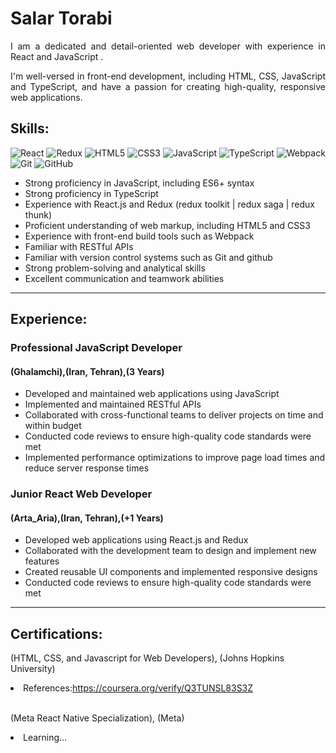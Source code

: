<h1>Salar Torabi</h1>

<p align="justify">
    I am a dedicated and detail-oriented web developer with experience in React and JavaScript .
</p>
<p align="justify">
    I'm well-versed in front-end development, including HTML, CSS, JavaScript and TypeScript, and have a passion for
    creating high-quality, responsive web applications.
</p>

<h2>
    Skills:
</h2>

![React](https://img.shields.io/badge/react-%2320232a.svg?style=for-the-badge&logo=react&logoColor=%2361DAFB)
![Redux](https://img.shields.io/badge/redux-%23593d88.svg?style=for-the-badge&logo=redux&logoColor=white)
![HTML5](https://img.shields.io/badge/html5-%23E34F26.svg?style=for-the-badge&logo=html5&logoColor=white)
![CSS3](https://img.shields.io/badge/css3-%231572B6.svg?style=for-the-badge&logo=css3&logoColor=white)
![JavaScript](https://img.shields.io/badge/javascript-%23323330.svg?style=for-the-badge&logo=javascript&logoColor=%23F7DF1E)
![TypeScript](https://img.shields.io/badge/typescript-%23007ACC.svg?style=for-the-badge&logo=typescript&logoColor=white)
![Webpack](https://img.shields.io/badge/webpack-%238DD6F9.svg?style=for-the-badge&logo=webpack&logoColor=black)
![Git](https://img.shields.io/badge/git-%23F05033.svg?style=for-the-badge&logo=git&logoColor=white)
![GitHub](https://img.shields.io/badge/github-%23121011.svg?style=for-the-badge&logo=github&logoColor=white)

<ul>
    <li> Strong proficiency in JavaScript, including ES6+ syntax </li>
    <li> Strong proficiency in TypeScript </li>
    <li> Experience with React.js and Redux (redux toolkit | redux saga | redux thunk) </li>
    <li> Proficient understanding of web markup, including HTML5 and CSS3 </li>
    <li> Experience with front-end build tools such as Webpack </li>
    <li> Familiar with RESTful APIs </li>
    <li> Familiar with version control systems such as Git and github </li>
    <li> Strong problem-solving and analytical skills </li>
    <li> Excellent communication and teamwork abilities </li>
</ul>
<hr/>

<h2>
    Experience:
</h2>

<h3>Professional JavaScript Developer</h3>
<h4>(Ghalamchi),(Iran, Tehran),(3 Years)</h4>
<ul>
    <li>Developed and maintained web applications using JavaScript</li>
    <li>Implemented and maintained RESTful APIs</li>
    <li>Collaborated with cross-functional teams to deliver projects on time and within budget</li>
    <li>Conducted code reviews to ensure high-quality code standards were met</li>
    <li>Implemented performance optimizations to improve page load times and reduce server response times</li>
</ul>

<h3>Junior React Web Developer</h3>
<h4>(Arta_Aria),(Iran, Tehran),(+1 Years)</h4>
<ul>
    <li>Developed web applications using React.js and Redux </li>
    <li>Collaborated with the development team to design and implement new features </li>
    <li>Created reusable UI components and implemented responsive designs </li>
    <li>Conducted code reviews to ensure high-quality code standards were met </li>
</ul>
<hr/>

<h2>
    Certifications:
</h2>

<p>(HTML, CSS, and Javascript for Web Developers), (Johns Hopkins University)</p>
<li>References:<a href="https://coursera.org/verify/Q3TUNSL83S3Z">https://coursera.org/verify/Q3TUNSL83S3Z</a></li>
<br/>
<p>(Meta React Native Specialization), (Meta)</p>
<li>Learning...</li>

